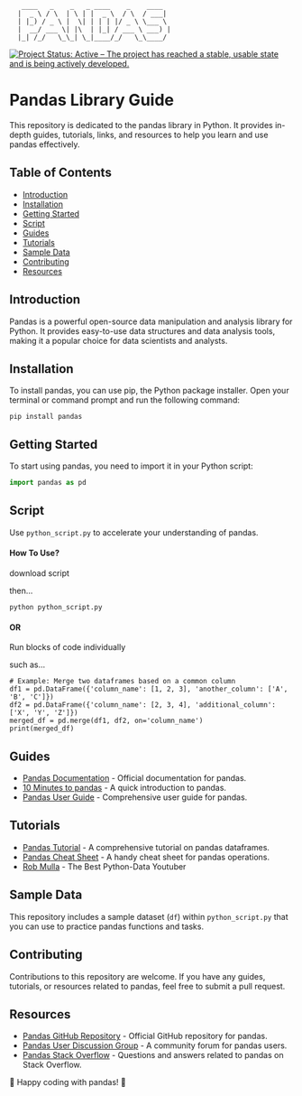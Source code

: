        ____   _    _   _ ____    _    ____  
      |  _ \ / \  | \ | |  _ \  / \  / ___|
      | |_) / _ \ |  \| | | | |/ _ \ \___ \
      |  __/ ___ \| |\  | |_| / ___ \ ___) |
      |_| /_/   \_\_| \_|____/_/   \_\____/

[![Project Status: Active – The project has reached a stable, usable state and is being actively developed.](https://www.repostatus.org/badges/latest/active.svg)](https://www.repostatus.org/#active)

# Pandas Library Guide

This repository is dedicated to the pandas library in Python. It provides in-depth guides, tutorials, links, and resources to help you learn and use pandas effectively.

## Table of Contents
- [Introduction](#introduction)
- [Installation](#installation)
- [Getting Started](#getting-started)
- [Script](#script)
- [Guides](#guides)
- [Tutorials](#tutorials)
- [Sample Data](#sample-data)
- [Contributing](#contributing)
- [Resources](#resources)

## Introduction
Pandas is a powerful open-source data manipulation and analysis library for Python. It provides easy-to-use data structures and data analysis tools, making it a popular choice for data scientists and analysts.

## Installation
To install pandas, you can use pip, the Python package installer. Open your terminal or command prompt and run the following command:

```
pip install pandas
```

## Getting Started
To start using pandas, you need to import it in your Python script:

```python
import pandas as pd
```

## Script
Use `python_script.py` to accelerate your understanding of pandas.

#### How To Use?

download script

then...
```
python python_script.py
```
#### OR

Run blocks of code individually

such as...
```
# Example: Merge two dataframes based on a common column
df1 = pd.DataFrame({'column_name': [1, 2, 3], 'another_column': ['A', 'B', 'C']})
df2 = pd.DataFrame({'column_name': [2, 3, 4], 'additional_column': ['X', 'Y', 'Z']})
merged_df = pd.merge(df1, df2, on='column_name')
print(merged_df)
```

## Guides
- [Pandas Documentation](https://pandas.pydata.org/docs/) - Official documentation for pandas.
- [10 Minutes to pandas](https://pandas.pydata.org/pandas-docs/stable/user_guide/10min.html) - A quick introduction to pandas.
- [Pandas User Guide](https://pandas.pydata.org/pandas-docs/stable/user_guide/index.html) - Comprehensive user guide for pandas.

## Tutorials
- [Pandas Tutorial](https://www.datacamp.com/community/tutorials/pandas-tutorial-dataframe-python) - A comprehensive tutorial on pandas dataframes.
- [Pandas Cheat Sheet](https://pandas.pydata.org/Pandas_Cheat_Sheet.pdf) - A handy cheat sheet for pandas operations.
- [Rob Mulla](https://www.youtube.com/channel/UCxladMszXan-jfgzyeIMyvw) - The Best Python-Data Youtuber

## Sample Data
This repository includes a sample dataset (`df`) within `python_script.py` that you can use to practice pandas functions and tasks.

## Contributing
Contributions to this repository are welcome. If you have any guides, tutorials, or resources related to pandas, feel free to submit a pull request.

## Resources
- [Pandas GitHub Repository](https://github.com/pandas-dev/pandas) - Official GitHub repository for pandas.
- [Pandas User Discussion Group](https://groups.google.com/g/pandas-users) - A community forum for pandas users.
- [Pandas Stack Overflow](https://stackoverflow.com/questions/tagged/pandas) - Questions and answers related to pandas on Stack Overflow.

🐼 Happy coding with pandas! 🐼
